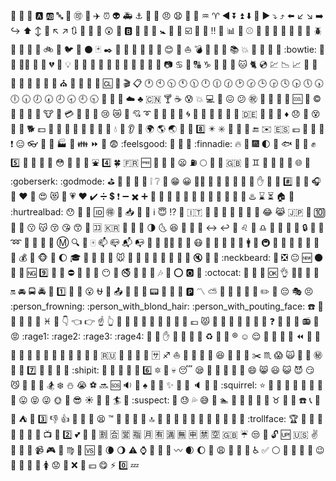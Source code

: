 :100: :1234: :8ball: :a: :ab: :abc: :abcd: :accept: :aerial_tramway: :airplane: :alarm_clock: :alien: :ambulance: :anchor: :angel: :anger: :angry: :anguished: :ant: :apple: :aquarius: :aries: :arrow_backward: :arrow_double_down: :arrow_double_up: :arrow_down: :arrow_down_small: :arrow_forward: :arrow_heading_down: :arrow_heading_up: :arrow_left: :arrow_lower_left: :arrow_lower_right: :arrow_right: :arrow_right_hook: :arrow_up: :arrow_up_down: :arrow_up_small: :arrow_upper_left: :arrow_upper_right: :arrows_clockwise: :arrows_counterclockwise: :art: :articulated_lorry: :astonished: :atm: :b: :baby: :baby_bottle: :baby_chick: :baby_symbol: :baggage_claim: :balloon: :ballot_box_with_check: :bamboo: :banana: :bangbang: :bank: :bar_chart: :barber: :baseball: :basketball: :bath: :bathtub: :battery: :bear: :beer: :beers: :beetle: :beginner: :bell: :bento: :bicyclist: :bike: :bikini: :bird: :birthday: :black_circle: :black_joker: :black_nib: :black_square_button: :blossom: :blowfish: :blue_book: :blue_car: :blue_heart: :blush: :boar: :boat: :bomb: :book: :bookmark: :bookmark_tabs: :books: :boom: :boot: :bouquet: :bow: :bowling: :bowtie: :boy: :bread: :bride_with_veil: :bridge_at_night: :briefcase: :broken_heart: :bug: :bulb: :bullettrain_front: :bullettrain_side: :bus: :busstop: :bust_in_silhouette: :busts_in_silhouette: :cactus: :cake: :calendar: :calling: :camel: :camera: :cancer: :candy: :capital_abcd: :capricorn: :car: :card_index: :carousel_horse: :cat: :cat2: :cd: :chart: :chart_with_downwards_trend: :chart_with_upwards_trend: :checkered_flag: :cherries: :cherry_blossom: :chestnut: :chicken: :children_crossing: :chocolate_bar: :christmas_tree: :church: :cinema: :circus_tent: :city_sunrise: :city_sunset: :cl: :clap: :clapper: :clipboard: :clock1: :clock10: :clock1030: :clock11: :clock1130: :clock12: :clock1230: :clock130: :clock2: :clock230: :clock3: :clock330: :clock4: :clock430: :clock5: :clock530: :clock6: :clock630: :clock7: :clock730: :clock8: :clock830: :clock9: :clock930: :closed_book: :closed_lock_with_key: :closed_umbrella: :cloud: :clubs: :cn: :cocktail: :coffee: :cold_sweat: :collision: :computer: :confetti_ball: :confounded: :confused: :congratulations: :construction: :construction_worker: :convenience_store: :cookie: :cool: :cop: :copyright: :corn: :couple: :couple_with_heart: :couplekiss: :cow: :cow2: :credit_card: :crocodile: :crossed_flags: :crown: :cry: :crying_cat_face: :crystal_ball: :cupid: :curly_loop: :currency_exchange: :curry: :custard: :customs: :cyclone: :dancer: :dancers: :dango: :dart: :dash: :date: :de: :deciduous_tree: :department_store: :diamond_shape_with_a_dot_inside: :diamonds: :disappointed: :dizzy: :dizzy_face: :do_not_litter: :dog: :dog2: :dollar: :dolls: :dolphin: :door: :doughnut: :dragon: :dragon_face: :dress: :dromedary_camel: :droplet: :dvd: :ear: :ear_of_rice: :earth_africa: :earth_americas: :earth_asia: :egg: :eggplant: :eight: :eight_pointed_black_star: :eight_spoked_asterisk: :electric_plug: :elephant: :email: :end: :envelope: :es: :euro: :european_castle: :european_post_office: :evergreen_tree: :exclamation: :expressionless: :eyeglasses: :eyes: :facepunch: :factory: :fallen_leaf: :family: :fast_forward: :fax: :fearful: :feelsgood: :feet: :ferris_wheel: :file_folder: :finnadie: :fire: :fire_engine: :fireworks: :first_quarter_moon: :first_quarter_moon_with_face: :fish: :fish_cake: :fishing_pole_and_fish: :fist: :five: :flags: :flashlight: :floppy_disk: :flower_playing_cards: :flushed: :foggy: :football: :fork_and_knife: :fountain: :four: :four_leaf_clover: :fr: :free: :fried_shrimp: :fries: :frog: :frowning: :fuelpump: :full_moon: :full_moon_with_face: :game_die: :gb: :gem: :gemini: :ghost: :gift: :gift_heart: :girl: :globe_with_meridians: :goat: :goberserk: :godmode: :golf: :grapes: :green_apple: :green_book: :green_heart: :grey_exclamation: :grey_question: :grimacing: :grin: :grinning: :guardsman: :guitar: :gun: :haircut: :hamburger: :hammer: :hamster: :hand: :handbag: :hankey: :hash: :hatched_chick: :hatching_chick: :headphones: :hear_no_evil: :heart: :heart_decoration: :heart_eyes: :heart_eyes_cat: :heartbeat: :heartpulse: :hearts: :heavy_check_mark: :heavy_division_sign: :heavy_dollar_sign: :heavy_exclamation_mark: :heavy_minus_sign: :heavy_multiplication_x: :heavy_plus_sign: :helicopter: :herb: :hibiscus: :high_brightness: :high_heel: :hocho: :honey_pot: :honeybee: :horse: :horse_racing: :hospital: :hotel: :hotsprings: :hourglass: :hourglass_flowing_sand: :house: :house_with_garden: :hurtrealbad: :hushed: :ice_cream: :icecream: :id: :ideograph_advantage: :imp: :inbox_tray: :incoming_envelope: :information_desk_person: :information_source: :innocent: :interrobang: :iphone: :it: :izakaya_lantern: :jack_o_lantern: :japan: :japanese_castle: :japanese_goblin: :japanese_ogre: :jeans: :joy: :joy_cat: :jp: :key: :keycap_ten: :kimono: :kiss: :kissing: :kissing_cat: :kissing_closed_eyes: :kissing_heart: :kissing_smiling_eyes: :koala: :koko: :kr: :large_blue_circle: :large_blue_diamond: :large_orange_diamond: :last_quarter_moon: :last_quarter_moon_with_face: :laughing: :leaves: :ledger: :left_luggage: :left_right_arrow: :leftwards_arrow_with_hook: :lemon: :leo: :leopard: :libra: :light_rail: :link: :lips: :lipstick: :lock: :lock_with_ink_pen: :lollipop: :loop: :loudspeaker: :love_hotel: :love_letter: :low_brightness: :m: :mag: :mag_right: :mahjong: :mailbox: :mailbox_closed: :mailbox_with_mail: :mailbox_with_no_mail: :man: :man_with_gua_pi_mao: :man_with_turban: :mans_shoe: :maple_leaf: :mask: :massage: :meat_on_bone: :mega: :melon: :memo: :mens: :metal: :metro: :microphone: :microscope: :milky_way: :minibus: :minidisc: :mobile_phone_off: :money_with_wings: :moneybag: :monkey: :monkey_face: :monorail: :moon: :mortar_board: :mount_fuji: :mountain_bicyclist: :mountain_cableway: :mountain_railway: :mouse: :mouse2: :movie_camera: :moyai: :muscle: :mushroom: :musical_keyboard: :musical_note: :musical_score: :mute: :nail_care: :name_badge: :neckbeard: :necktie: :negative_squared_cross_mark: :neutral_face: :new: :new_moon: :new_moon_with_face: :newspaper: :ng: :nine: :no_bell: :no_bicycles: :no_entry: :no_entry_sign: :no_good: :no_mobile_phones: :no_mouth: :no_pedestrians: :no_smoking: :nose: :notebook: :notebook_with_decorative_cover: :notes: :nut_and_bolt: :o: :o2: :ocean: :octocat: :octopus: :oden: :office: :ok: :ok_hand: :ok_woman: :older_man: :older_woman: :on: :oncoming_automobile: :oncoming_bus: :oncoming_police_car: :oncoming_taxi: :one: :open_file_folder: :open_hands: :open_mouth: :ophiuchus: :orange_book: :outbox_tray: :ox: :page_facing_up: :page_with_curl: :pager: :palm_tree: :panda_face: :paperclip: :parking: :part_alternation_mark: :partly_sunny: :passport_control: :paw_prints: :peach: :pear: :pencil: :pencil2: :penguin: :pensive: :performing_arts: :persevere: :person_frowning: :person_with_blond_hair: :person_with_pouting_face: :phone: :pig: :pig2: :pig_nose: :pill: :pineapple: :pisces: :pizza: :point_down: :point_left: :point_right: :point_up: :point_up_2: :police_car: :poodle: :poop: :post_office: :postal_horn: :postbox: :potable_water: :pouch: :poultry_leg: :pound: :pouting_cat: :pray: :princess: :punch: :purple_heart: :purse: :pushpin: :put_litter_in_its_place: :question: :rabbit: :rabbit2: :racehorse: :radio: :radio_button: :rage: :rage1: :rage2: :rage3: :rage4: :railway_car: :rainbow: :raised_hand: :raised_hands: :ram: :ramen: :rat: :recycle: :red_car: :red_circle: :registered: :relaxed: :relieved: :repeat: :repeat_one: :restroom: :revolving_hearts: :rewind: :ribbon: :rice: :rice_ball: :rice_cracker: :rice_scene: :ring: :rocket: :roller_coaster: :rooster: :rose: :rotating_light: :round_pushpin: :rowboat: :ru: :rugby_football: :runner: :running: :running_shirt_with_sash: :sa: :sagittarius: :sailboat: :sake: :sandal: :santa: :satellite: :satisfied: :saxophone: :school: :school_satchel: :scissors: :scorpius: :scream: :scream_cat: :scroll: :seat: :secret: :see_no_evil: :seedling: :seven: :shaved_ice: :sheep: :shell: :ship: :shipit: :shirt: :shit: :shoe: :shower: :signal_strength: :six: :six_pointed_star: :ski: :skull: :sleeping: :sleepy: :slot_machine: :small_blue_diamond: :small_orange_diamond: :small_red_triangle: :small_red_triangle_down: :smile: :smile_cat: :smiley: :smiley_cat: :smiling_imp: :smirk: :smirk_cat: :smoking: :snail: :snake: :snowboarder: :snowflake: :snowman: :sob: :soccer: :soon: :sos: :sound: :space_invader: :spades: :spaghetti: :sparkler: :sparkles: :sparkling_heart: :speak_no_evil: :speaker: :speech_balloon: :speedboat: :squirrel: :star: :star2: :stars: :station: :statue_of_liberty: :steam_locomotive: :stew: :straight_ruler: :strawberry: :stuck_out_tongue: :stuck_out_tongue_closed_eyes: :stuck_out_tongue_winking_eye: :sun_with_face: :sunflower: :sunglasses: :sunny: :sunrise: :sunrise_over_mountains: :surfer: :sushi: :suspect: :suspension_railway: :sweat: :sweat_drops: :sweat_smile: :sweet_potato: :swimmer: :symbols: :syringe: :tada: :tanabata_tree: :tangerine: :taurus: :taxi: :tea: :telephone: :telephone_receiver: :telescope: :tennis: :tent: :thought_balloon: :three: :thumbsdown: :thumbsup: :ticket: :tiger: :tiger2: :tired_face: :tm: :toilet: :tokyo_tower: :tomato: :tongue: :top: :tophat: :tractor: :traffic_light: :train: :train2: :tram: :triangular_flag_on_post: :triangular_ruler: :trident: :triumph: :trolleybus: :trollface: :trophy: :tropical_drink: :tropical_fish: :truck: :trumpet: :tshirt: :tulip: :turtle: :tv: :twisted_rightwards_arrows: :two: :two_hearts: :two_men_holding_hands: :two_women_holding_hands: :u5272: :u5408: :u55b6: :u6307: :u6708: :u6709: :u6e80: :u7121: :u7533: :u7981: :u7a7a: :uk: :umbrella: :unamused: :underage: :unlock: :up: :us: :v: :vertical_traffic_light: :vhs: :vibration_mode: :video_camera: :video_game: :violin: :virgo: :volcano: :vs: :walking: :waning_crescent_moon: :waning_gibbous_moon: :warning: :watch: :water_buffalo: :watermelon: :wave: :wavy_dash: :waxing_crescent_moon: :waxing_gibbous_moon: :wc: :weary: :wedding: :whale: :whale2: :wheelchair: :white_check_mark: :white_circle: :white_flower: :white_square_button: :wind_chime: :wine_glass: :wink: :wolf: :woman: :womans_clothes: :womans_hat: :womens: :worried: :wrench: :x: :yellow_heart: :yen: :yum: :zap: :zero: :zzz:
